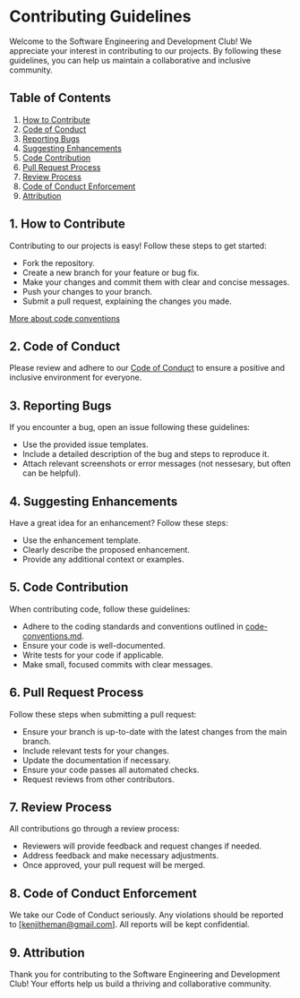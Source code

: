 # Contributing Guidelines

Welcome to the Software Engineering and Development Club! We appreciate your interest in contributing to our projects. By following these guidelines, you can help us maintain a collaborative and inclusive community.

## Table of Contents

1. [How to Contribute](#how-to-contribute)
2. [Code of Conduct](#code-of-conduct)
3. [Reporting Bugs](#reporting-bugs)
4. [Suggesting Enhancements](#suggesting-enhancements)
5. [Code Contribution](#code-contribution)
6. [Pull Request Process](#pull-request-process)
7. [Review Process](#review-process)
8. [Code of Conduct Enforcement](#code-of-conduct-enforcement)
9. [Attribution](#attribution)

## 1. How to Contribute

Contributing to our projects is easy! Follow these steps to get started:

- Fork the repository.
- Create a new branch for your feature or bug fix.
- Make your changes and commit them with clear and concise messages.
- Push your changes to your branch.
- Submit a pull request, explaining the changes you made.

[More about code conventions](#code-conventions.md)

## 2. Code of Conduct

Please review and adhere to our [Code of Conduct](CODE_OF_CONDUCT.md) to ensure a positive and inclusive environment for everyone.

## 3. Reporting Bugs

If you encounter a bug, open an issue following these guidelines:

- Use the provided issue templates.
- Include a detailed description of the bug and steps to reproduce it.
- Attach relevant screenshots or error messages (not nessesary, but often can be helpful).

## 4. Suggesting Enhancements

Have a great idea for an enhancement? Follow these steps:

- Use the enhancement template.
- Clearly describe the proposed enhancement.
- Provide any additional context or examples.

## 5. Code Contribution

When contributing code, follow these guidelines:

- Adhere to the coding standards and conventions outlined in [code-conventions.md](code-conventions.md).
- Ensure your code is well-documented.
- Write tests for your code if applicable.
- Make small, focused commits with clear messages.

## 6. Pull Request Process

Follow these steps when submitting a pull request:

- Ensure your branch is up-to-date with the latest changes from the main branch.
- Include relevant tests for your changes.
- Update the documentation if necessary.
- Ensure your code passes all automated checks.
- Request reviews from other contributors.

## 7. Review Process

All contributions go through a review process:

- Reviewers will provide feedback and request changes if needed.
- Address feedback and make necessary adjustments.
- Once approved, your pull request will be merged.

## 8. Code of Conduct Enforcement

We take our Code of Conduct seriously. Any violations should be reported to [kenjitheman@gmail.com]. All reports will be kept confidential.

## 9. Attribution

Thank you for contributing to the Software Engineering and Development Club! Your efforts help us build a thriving and collaborative community.

